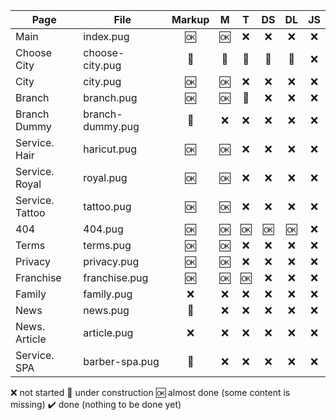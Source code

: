 

| Page            | File             | Markup |  M  |  T  |  DS  |  DL  |  JS  |
|-----------------|------------------|:------:|:---:|:---:|:----:|:----:|:----:|
| Main            | index.pug        |   🆗  |  🆗 | ❌ |  ❌  |  ❌ |  ❌  |
| Choose City     | choose-city.pug  |   🚧  |  🚧 | 🚧 |  🚧  |  🚧 |  ❌  |
| City            | city.pug         |   🆗  |  🆗 | ❌ |  ❌  |  ❌ |  ❌  |
| Branch          | branch.pug       |   🆗  |  🆗 | 🚧 |  ❌  |  ❌ |  ❌  |
| Branch Dummy    | branch-dummy.pug |   🚧  |  ❌ | ❌ |  ❌  |  ❌ |  ❌  |
| Service. Hair   | haricut.pug      |   🆗  |  🆗 | ❌ |  ❌  |  ❌ |  ❌  |
| Service. Royal  | royal.pug        |   🆗  |  🆗 | ❌ |  ❌  |  ❌ |  ❌  |
| Service. Tattoo | tattoo.pug       |   🆗  |  🆗 | ❌ |  ❌  |  ❌ |  ❌  |
| 404             | 404.pug          |   🆗  |  🆗 | 🆗 |  🆗  |  🆗 |  ❌  |
| Terms           | terms.pug        |   🆗  |  🆗 | ❌ |  ❌  |  ❌ |  ❌  |
| Privacy         | privacy.pug      |   🆗  |  🆗 | ❌ |  ❌  |  ❌ |  ❌  |
| Franchise       | franchise.pug    |   🆗  |  🆗 | 🆗 |  ❌  |  ❌ |  ❌  |
| Family          | family.pug       |   ❌  |  ❌ | ❌ |  ❌  |  ❌ |  ❌  |
| News            | news.pug         |   🚧  |  ❌ | ❌ |  ❌  |  ❌ |  ❌  |
| News. Article   | article.pug      |   ❌  |  ❌ | ❌ |  ❌  |  ❌ |  ❌  |
| Service. SPA    | barber-spa.pug   |   🚧  |  ❌ | ❌ |  ❌  |  ❌ |  ❌  |

❌ not started
🚧 under construction
🆗 almost done (some content is missing)
✔️ done (nothing to be done yet)
